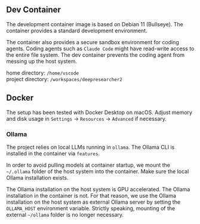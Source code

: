 ## Dev Container

The development container image is based on Debian 11 (Bullseye). The container provides a standard development environment.

The container also provides a secure sandbox environment for coding agents. Coding agents such as `Claude Code` might have read-write access to the entire file system. The dev container prevents the coding agent from messing up the host system.

home directory: `/home/vscode`<br>
project directory: `/workspaces/deepresearcher2`

## Docker

The setup has been tested with Docker Desktop on macOS. Adjust memory and disk usage in `Settings` -> `Resources` -> `Advanced` if necessary.

### Ollama

The project relies on local LLMs running in `ollama`. The Ollama CLI is installed in the container via `features`.

In order to avoid pulling models at container startup, we mount the `~/.ollama` folder of the host system into the container. Make sure the local Ollama installation exists.

The Ollama installation on the host system is GPU accelerated. The Ollama installation in the container is not. For that reason, we use the Ollama installation on the host system as external Ollama server by setting the `OLLAMA_HOST` environment variable. Strictly speaking, mounting of the external `~/ollama` folder is no longer necessary.